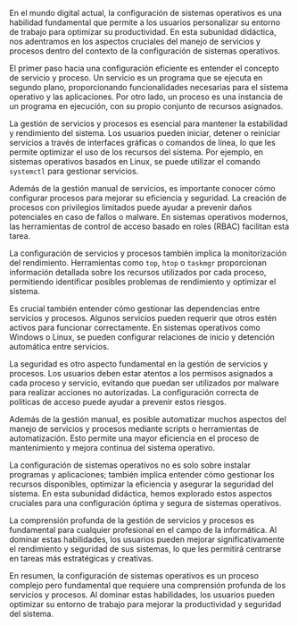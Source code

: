 En el mundo digital actual, la configuración de sistemas operativos es una habilidad fundamental que permite a los usuarios personalizar su entorno de trabajo para optimizar su productividad. En esta subunidad didáctica, nos adentramos en los aspectos cruciales del manejo de servicios y procesos dentro del contexto de la configuración de sistemas operativos.

El primer paso hacia una configuración eficiente es entender el concepto de servicio y proceso. Un servicio es un programa que se ejecuta en segundo plano, proporcionando funcionalidades necesarias para el sistema operativo y las aplicaciones. Por otro lado, un proceso es una instancia de un programa en ejecución, con su propio conjunto de recursos asignados.

La gestión de servicios y procesos es esencial para mantener la estabilidad y rendimiento del sistema. Los usuarios pueden iniciar, detener o reiniciar servicios a través de interfaces gráficas o comandos de línea, lo que les permite optimizar el uso de los recursos del sistema. Por ejemplo, en sistemas operativos basados en Linux, se puede utilizar el comando `systemctl` para gestionar servicios.

Además de la gestión manual de servicios, es importante conocer cómo configurar procesos para mejorar su eficiencia y seguridad. La creación de procesos con privilegios limitados puede ayudar a prevenir daños potenciales en caso de fallos o malware. En sistemas operativos modernos, las herramientas de control de acceso basado en roles (RBAC) facilitan esta tarea.

La configuración de servicios y procesos también implica la monitorización del rendimiento. Herramientas como `top`, `htop` o `taskmgr` proporcionan información detallada sobre los recursos utilizados por cada proceso, permitiendo identificar posibles problemas de rendimiento y optimizar el sistema.

Es crucial también entender cómo gestionar las dependencias entre servicios y procesos. Algunos servicios pueden requerir que otros estén activos para funcionar correctamente. En sistemas operativos como Windows o Linux, se pueden configurar relaciones de inicio y detención automática entre servicios.

La seguridad es otro aspecto fundamental en la gestión de servicios y procesos. Los usuarios deben estar atentos a los permisos asignados a cada proceso y servicio, evitando que puedan ser utilizados por malware para realizar acciones no autorizadas. La configuración correcta de políticas de acceso puede ayudar a prevenir estos riesgos.

Además de la gestión manual, es posible automatizar muchos aspectos del manejo de servicios y procesos mediante scripts o herramientas de automatización. Esto permite una mayor eficiencia en el proceso de mantenimiento y mejora continua del sistema operativo.

La configuración de sistemas operativos no es solo sobre instalar programas y aplicaciones; también implica entender cómo gestionar los recursos disponibles, optimizar la eficiencia y asegurar la seguridad del sistema. En esta subunidad didáctica, hemos explorado estos aspectos cruciales para una configuración óptima y segura de sistemas operativos.

La comprensión profunda de la gestión de servicios y procesos es fundamental para cualquier profesional en el campo de la informática. Al dominar estas habilidades, los usuarios pueden mejorar significativamente el rendimiento y seguridad de sus sistemas, lo que les permitirá centrarse en tareas más estratégicas y creativas.

En resumen, la configuración de sistemas operativos es un proceso complejo pero fundamental que requiere una comprensión profunda de los servicios y procesos. Al dominar estas habilidades, los usuarios pueden optimizar su entorno de trabajo para mejorar la productividad y seguridad del sistema.
